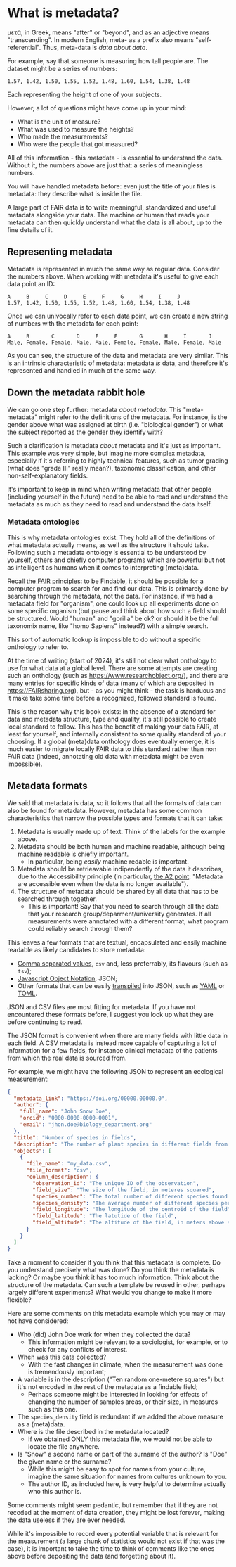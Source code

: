 # What is metadata?

μετά, in Greek, means "after" or "beyond", and as an adjective means "transcending".
In modern English, meta- as a prefix also means "self-referential".
Thus, meta-data is *data about data*.

For example, say that someone is measuring how tall people are.
The dataset might be a series of numbers:
```
1.57, 1.42, 1.50, 1.55, 1.52, 1.48, 1.60, 1.54, 1.38, 1.48
```
Each representing the height of one of your subjects.

However, a lot of questions might have come up in your mind:
- What is the unit of measure?
- What was used to measure the heights?
- Who made the measurements?
- Who were the people that got measured?

All of this information - this *meta*data - is essential to understand the data.
Without it, the numbers above are just that: a series of meaningless numbers.

You will have handled metadata before: even just the title of your files is
metadata: they describe what is inside the file.

A large part of FAIR data is to write meaningful, standardized and useful
metadata alongside your data.
The machine or human that reads your metadata can then quickly understand
what the data is all about, up to the fine details of it.

## Representing metadata
Metadata is represented in much the same way as regular data.
Consider the numbers above. When working with metadata it's useful to give each
data point an ID:
```
A     B     C     D     E     F     G     H     I     J
1.57, 1.42, 1.50, 1.55, 1.52, 1.48, 1.60, 1.54, 1.38, 1.48
```
Once we can univocally refer to each data point, we can create a new string
of numbers with the metadata for each point:
```
A     B       C       D     E     F       G       H     I       J
Male, Female, Female, Male, Male, Female, Female, Male, Female, Male
```
As you can see, the structure of the data and metadata are very similar.
This is an intrinsic characteristic of metadata: metadata *is* data, and
therefore it's represented and handled in much of the same way.

## Down the metadata rabbit hole
We can go one step further: metadata *about metadata*.
This "meta-metadata" might refer to the definitions of the metadata.
For instance, is the gender above what was assigned at birth (i.e.
"biological gender") or what the subject reported as the gender they
identify with?

Such a clarification is metadata *about* metadata and it's just as important.
This example was very simple, but imagine more complex metadata,
especially if it's referring to highly technical features,
such as tumor grading (what does "grade III" really mean?), taxonomic
classification, and other non-self-explanatory fields.

It's important to keep in mind when writing metadata that other people
(including yourself in the future) need to be able to read and understand
the metadata as much as they need to read and understand the data itself.

### Metadata ontologies
This is why metadata ontologies exist.
They hold all of the definitions of what metadata actually means,
as well as the structure it should take.
Following such a metadata ontology is essential to be understood by
yourself, others and chiefly computer programs which are powerful but
not as intelligent as humans when it comes to interpreting (meta)data.

Recall [the FAIR principles](./what_FAIR.md): to be Findable, it should be
possible for a computer program to search for and find our data.
This is primarely done by searching through the metadata, not the data.
For instance, if we had a metadata field for "organism", one could look up
all experiments done on some specific organism (but pause and think about
how such a field should be structured. Would "human" and "gorilla" be ok?
or should it be the full taxonomix name, like "homo Sapiens" instead?) with a
simple search.

This sort of automatic lookup is impossible to do without a specific onthology
to refer to.

At the time of writing (start of 2024), it's still not clear what onthology
to use for what data at a global level.
There are some attempts are creating such an onthology
(such as https://www.researchobject.org/), and there are many entries for
specific kinds of data (many of which are deposited in https://FAIRsharing.org),
but - as you might think - the task is harduous and it make take some time
before a recognized, followed standard is found.

This is the reason why this book exists: in the absence of a standard for
data and metadata structure, type and quality, it's still possible to create
local standard to follow.
This has the benefit of making your data FAIR, at least for yourself, and
internally consistent to some quality standard of your choosing.
If a global (meta)data onthology does eventually emerge, it is much easier
to migrate locally FAIR data to this standard rather than non FAIR data
(indeed, annotating old data with metadata might be even impossible).

## Metadata formats
We said that metadata is data, so it follows that all the formats of data
can also be found for metadata.
However, metadata has some common characteristics that narrow the possible
types and formats that it can take:
1. Metadata is usually made up of text. Think of the labels for the example
   above.
2. Metadata should be both human and machine readable, although being machine
   readable is chiefly important.
   - In particular, being *easily* machine redable is important.
3. Metadata should be retrieavable indipendently of the data it describes,
   due to the Accessibility principle (in particular,
   [the A2 point](https://www.go-fair.org/fair-principles/): "Metadata are
   accessible even when the data is no longer available").
4. The structure of metadata should be shared by all data that has to be
   searched through together.
   - This is important! Say that you need to search through all the data that
     your research group/deparment/university generates.
     If all measurements were annotated with a different format, what program
     could reliably search through them?

This leaves a few formats that are textual, encapsulated and easily machine
readable as likely candidates to store metadata:
- [Comma separated values](https://en.wikipedia.org/wiki/Comma-separated_values),
  `csv` and, less preferrably, its flavours (such as `tsv`);
- [Javascript Object Notation](https://en.wikipedia.org/wiki/JSON), JSON;
- Other formats that can be easily [transpiled](https://en.wikipedia.org/wiki/Source-to-source_compiler)
  into JSON, such as [YAML](https://en.wikipedia.org/wiki/YAML) or
  [TOML](https://en.wikipedia.org/wiki/TOML).

JSON and CSV files are most fitting for metadata.
If you have not encountered these formats before, I suggest you look up what
they are before continuing to read.

The JSON format is convenient when there are many fields with little data
in each field. A CSV metadata is instead more capable of capturing a lot
of information for a few fields, for instance clinical metadata of the
patients from which the real data is sourced from.

For example, we might have the following JSON to represent an ecological
measurement:
```json
{
  "metadata_link": "https://doi.org/00000.00000.0",
  "author": {
    "full_name": "John Snow Doe",
    "orcid": "0000-0000-0000-0001",
    "email": "jhon.doe@biology_department.org"
  },
  "title": "Number of species in fields",
  "description": "The number of plant species in different fields from expert examination was measured by sampling ten random one-meter squares per field.",
  "objects": [
    {
      "file_name": "my_data.csv",
      "file_format": "csv",
      "column_description": {
        "observation_id": "The unique ID of the observation",
        "field_size": "The size of the field, in meteres squared",
        "species_number": "The total number of different species found in the field",
        "species_density": "The average number of different species per squared meter",
        "field_longitude": "The longitude of the centroid of the field",
        "field_latitude": "The latutide of the field",
        "field_altitude": "The altitude of the field, in meters above sea level"
      }
    }
  ]
}
```
Take a moment to consider if you think that this metadata is complete.
Do you understand precisely what was done? Do you think the metadata is lacking?
Or maybe you think it has too much information.
Think about the structure of the metadata. Can such a template be reused in
other, perhaps largely different experiments? What would you change to make
it more flexible?

Here are some comments on this metadata example which you may or may not have considered:
- Who (did) John Doe work for when they collected the data?
  - This information might be relevant to a sociologist, for example, or
    to check for any conflicts of interest.
- When was this data collected?
  - With the fast changes in climate, when the measurement was done is
    tremendously important;
- A variable is in the description ("Ten random one-metere squares") but it's
  not encoded in the rest of the metadata as a findable field;
  - Perhaps someone might be interested in looking for effects of changing the
    number of samples areas, or their size, in measures such as this one.
- The `species_density` field is redundant if we added the above measure as
  a (meta)data.
- Where is the file described in the metadata located?
  - If we obtained ONLY this metadata file, we would not be able to locate the
    file anywhere.
- Is "Snow" a second name or part of the surname of the author? Is "Doe" the
  given name or the surname?
  - While this might be easy to spot for names from your culture, imagine the
    same situation for names from cultures unknown to you.
  - The author ID, as included here, is very helpful to determine actually who
    this author is.

Some comments might seem pedantic, but remember that if they are not recoded
at the moment of data creation, they might be lost forever, making the data
useless if they are ever needed.

While it's impossible to record every potential variable that is relevant for
the measurement (a large chunk of statistics would not exist if that was the
case), it is important to take the time to think of comments like the ones above
before depositing the data (and forgetting about it).

